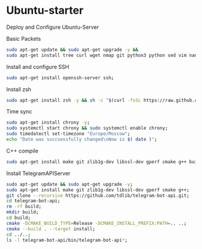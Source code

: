 # Ubuntu-starter

Deploy and Configure Ubuntu-Server

Basic Packets

```sh
sudo apt-get update && sudo apt-get upgrade -y &&
sudo apt-get install tree curl wget nmap git python3 python sed vim nano net-tools -y;
```

Install and configure SSH

```sh
sudo apt-get install openssh-server ssh;
```

Install zsh

```sh
sudo apt-get install zsh -y && sh -c "$(curl -fsSL https://raw.github.com/ohmyzsh/ohmyzsh/master/tools/install.sh)" && sed -i 's/ZSH_THEME=.*/ZSH_THEME="flazz"/' ~/.zshrc;
```

Time sync

```sh
sudo apt-get install chrony -y;
sudo systemctl start chrony && sudo systemctl enable chrony;
sudo timedatectl set-timezone "Europe/Moscow";
echo "Date was succsessfully changed\nNow is $( date )";
```

C++ compile

```sh
sudo apt-get install make git zlib1g-dev libssl-dev gperf cmake g++ build-essential;
```

Install TelegramAPIServer

```sh
sudo apt-get update && sudo apt-get upgrade -y;
sudo apt-get install make git zlib1g-dev libssl-dev gperf cmake g++;
git clone --recursive https://github.com/tdlib/telegram-bot-api.git;
cd telegram-bot-api;
rm -rf build;
mkdir build;
cd build;
cmake -DCMAKE_BUILD_TYPE=Release -DCMAKE_INSTALL_PREFIX:PATH=.. ..;
cmake --build . --target install;
cd ../..;
ls -l telegram-bot-api/bin/telegram-bot-api*;
```
